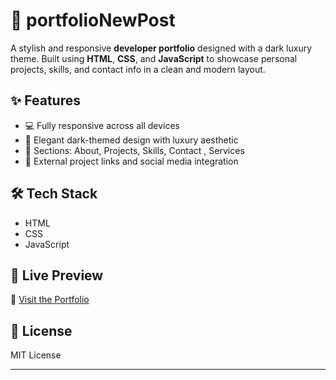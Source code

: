 # 💼 portfolioNewPost

A stylish and responsive **developer portfolio** designed with a dark luxury theme. Built using **HTML**, **CSS**, and **JavaScript** to showcase personal projects, skills, and contact info in a clean and modern layout.

## ✨ Features

- 💻 Fully responsive across all devices
- 🌙 Elegant dark-themed design with luxury aesthetic
- 📁 Sections: About, Projects, Skills, Contact , Services
- 🔗 External project links and social media integration

## 🛠️ Tech Stack

- HTML
- CSS
- JavaScript

## 📸 Live Preview

🔗 [Visit the Portfolio](https://newpost-1.web.app/)

## 📄 License

MIT License

---
